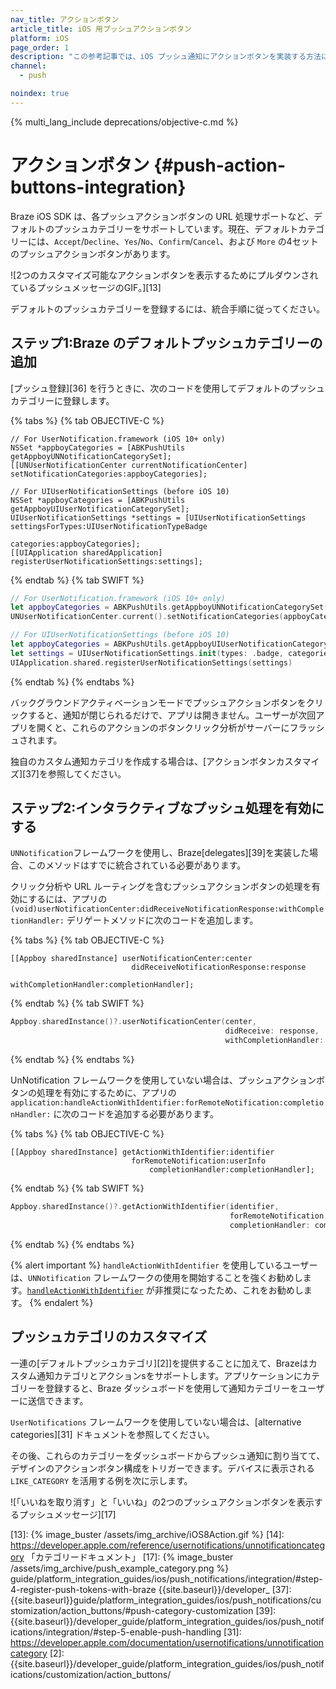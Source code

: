 ```yaml
---
nav_title: アクションボタン
article_title: iOS 用プッシュアクションボタン
platform: iOS
page_order: 1
description: "この参考記事では、iOS プッシュ通知にアクションボタンを実装する方法について説明します。"
channel:
  - push

noindex: true
---
```


{% multi_lang_include deprecations/objective-c.md %}

# アクションボタン {#push-action-buttons-integration}

Braze iOS SDK は、各プッシュアクションボタンの URL 処理サポートなど、デフォルトのプッシュカテゴリーをサポートしています。現在、デフォルトカテゴリーには、`Accept`/`Decline`、`Yes`/`No`、`Confirm`/`Cancel`、および `More` の4セットのプッシュアクションボタンがあります。 

![2つのカスタマイズ可能なアクションボタンを表示するためにプルダウンされているプッシュメッセージのGIF。][13]

デフォルトのプッシュカテゴリーを登録するには、統合手順に従ってください。

## ステップ1:Braze のデフォルトプッシュカテゴリーの追加

\[プッシュ登録][36] を行うときに、次のコードを使用してデフォルトのプッシュカテゴリーに登録します。

{% tabs %}
{% tab OBJECTIVE-C %}

```objc
// For UserNotification.framework (iOS 10+ only)
NSSet *appboyCategories = [ABKPushUtils getAppboyUNNotificationCategorySet];
[[UNUserNotificationCenter currentNotificationCenter] setNotificationCategories:appboyCategories];

// For UIUserNotificationSettings (before iOS 10)
NSSet *appboyCategories = [ABKPushUtils getAppboyUIUserNotificationCategorySet];
UIUserNotificationSettings *settings = [UIUserNotificationSettings settingsForTypes:UIUserNotificationTypeBadge
                                                                         categories:appboyCategories];
[[UIApplication sharedApplication] registerUserNotificationSettings:settings];
```

{% endtab %}
{% tab SWIFT %}

```swift
// For UserNotification.framework (iOS 10+ only)
let appboyCategories = ABKPushUtils.getAppboyUNNotificationCategorySet()
UNUserNotificationCenter.current().setNotificationCategories(appboyCategories)

// For UIUserNotificationSettings (before iOS 10)
let appboyCategories = ABKPushUtils.getAppboyUIUserNotificationCategorySet()
let settings = UIUserNotificationSettings.init(types: .badge, categories: appboyCategories)
UIApplication.shared.registerUserNotificationSettings(settings)
```

{% endtab %}
{% endtabs %}

バックグラウンドアクティベーションモードでプッシュアクションボタンをクリックすると、通知が閉じられるだけで、アプリは開きません。ユーザーが次回アプリを開くと、これらのアクションのボタンクリック分析がサーバーにフラッシュされます。

独自のカスタム通知カテゴリを作成する場合は、\[アクションボタンカスタマイズ][37]を参照してください。

## ステップ2:インタラクティブなプッシュ処理を有効にする

`UNNotification`フレームワークを使用し、Braze[delegates][39]を実装した場合、このメソッドはすでに統合されている必要があります。 

クリック分析や URL ルーティングを含むプッシュアクションボタンの処理を有効にするには、アプリの `(void)userNotificationCenter:didReceiveNotificationResponse:withCompletionHandler:` デリゲートメソッドに次のコードを追加します。

{% tabs %}
{% tab OBJECTIVE-C %}

```objc
[[Appboy sharedInstance] userNotificationCenter:center
                           didReceiveNotificationResponse:response
                               withCompletionHandler:completionHandler];
```

{% endtab %}
{% tab SWIFT %}

```swift
Appboy.sharedInstance()?.userNotificationCenter(center,
                                                didReceive: response,
                                                withCompletionHandler: completionHandler)
```

{% endtab %}
{% endtabs %}

UnNotification フレームワークを使用していない場合は、プッシュアクションボタンの処理を有効にするために、アプリの `application:handleActionWithIdentifier:forRemoteNotification:completionHandler:` に次のコードを追加する必要があります。

{% tabs %}
{% tab OBJECTIVE-C %}

```objc
[[Appboy sharedInstance] getActionWithIdentifier:identifier
                           forRemoteNotification:userInfo
                               completionHandler:completionHandler];
```

{% endtab %}
{% tab SWIFT %}

```swift
Appboy.sharedInstance()?.getActionWithIdentifier(identifier,
                                                 forRemoteNotification: userInfo,,
                                                 completionHandler: completionHandler)
```

{% endtab %}
{% endtabs %}

{% alert important %}
`handleActionWithIdentifier` を使用しているユーザーは、`UNNotification` フレームワークの使用を開始することを強くお勧めします。[`handleActionWithIdentifier`](https://developer.apple.com/documentation/uikit/uiapplicationdelegate/1623068-application?language=objc) が非推奨になったため、これをお勧めします。
{% endalert %}

## プッシュカテゴリのカスタマイズ

一連の\[デフォルトプッシュカテゴリ][2]]を提供することに加えて、Brazeはカスタム通知カテゴリとアクションsをサポートします。アプリケーションにカテゴリーを登録すると、Braze ダッシュボードを使用して通知カテゴリーをユーザーに送信できます。

`UserNotifications` フレームワークを使用していない場合は、[alternative categories][31] ドキュメントを参照してください。

その後、これらのカテゴリーをダッシュボードからプッシュ通知に割り当てて、デザインのアクションボタン構成をトリガーできます。デバイスに表示される `LIKE_CATEGORY` を活用する例を次に示します。

![「いいねを取り消す」と「いいね」の2つのプッシュアクションボタンを表示するプッシュメッセージ][17]


[13]: {% image_buster /assets/img_archive/iOS8Action.gif %}
[14]: https://developer.apple.com/reference/usernotifications/unnotificationcategory 「カテゴリードキュメント」
[17]: {% image_buster /assets/img_archive/push_example_category.png %}
guide/platform_integration_guides/ios/push_notifications/integration/#step-4-register-push-tokens-with-braze {{site.baseurl}}/developer_
 [37]:{{site.baseurl}}guide/platform_integration_guides/ios/push_notifications/customization/action_buttons/#push-category-customization
[39]: {{site.baseurl}}/developer_guide/platform_integration_guides/ios/push_notifications/integration/#step-5-enable-push-handling
[31]: https://developer.apple.com/documentation/usernotifications/unnotificationcategory
[2]: {{site.baseurl}}/developer_guide/platform_integration_guides/ios/push_notifications/customization/action_buttons/
